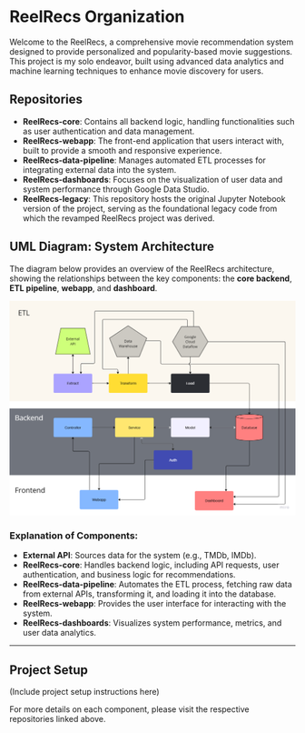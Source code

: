 # ReelRecs Organization

Welcome to the ReelRecs, a comprehensive movie recommendation system designed to provide personalized and popularity-based movie suggestions. This project is my solo endeavor, built using advanced data analytics and machine learning techniques to enhance movie discovery for users.

## Repositories
- **ReelRecs-core**: Contains all backend logic, handling functionalities such as user authentication and data management.
- **ReelRecs-webapp**: The front-end application that users interact with, built to provide a smooth and responsive experience.
- **ReelRecs-data-pipeline**: Manages automated ETL processes for integrating external data into the system.
- **ReelRecs-dashboards**: Focuses on the visualization of user data and system performance through Google Data Studio.
- **ReelRecs-legacy**: This repository hosts the original Jupyter Notebook version of the project, serving as the foundational legacy code from which the revamped ReelRecs project was derived.

## UML Diagram: System Architecture

The diagram below provides an overview of the ReelRecs architecture, showing the relationships between the key components: the **core backend**, **ETL pipeline**, **webapp**, and **dashboard**.

![ReelRecs UML Diagram](reelrecs-overview-uml.png)

### **Explanation of Components:**
- **External API**: Sources data for the system (e.g., TMDb, IMDb).
- **ReelRecs-core**: Handles backend logic, including API requests, user authentication, and business logic for recommendations.
- **ReelRecs-data-pipeline**: Automates the ETL process, fetching raw data from external APIs, transforming it, and loading it into the database.
- **ReelRecs-webapp**: Provides the user interface for interacting with the system.
- **ReelRecs-dashboards**: Visualizes system performance, metrics, and user data analytics.

---

## Project Setup
(Include project setup instructions here)

For more details on each component, please visit the respective repositories linked above.
